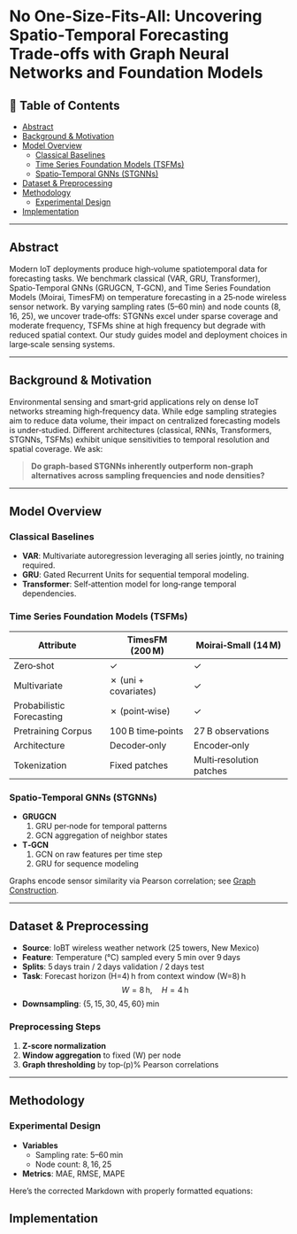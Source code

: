 # No One-Size-Fits-All: Uncovering Spatio‑Temporal Forecasting Trade‑offs with Graph Neural Networks and Foundation Models

## 📑 Table of Contents
- [Abstract](#abstract)  
- [Background & Motivation](#background--motivation)  
- [Model Overview](#model-overview)  
  - [Classical Baselines](#classical-baselines)  
  - [Time Series Foundation Models (TSFMs)](#time-series-foundation-models-tsfms)  
  - [Spatio‑Temporal GNNs (STGNNs)](#spatio-temporal-gnns-stgnns)  
- [Dataset & Preprocessing](#dataset--preprocessing)  
- [Methodology](#methodology)  
  - [Experimental Design](#experimental-design)  
- [Implementation](#implementation)  

---

## Abstract
Modern IoT deployments produce high‑volume spatiotemporal data for forecasting tasks. We benchmark classical (VAR, GRU, Transformer), Spatio‑Temporal GNNs (GRUGCN, T‑GCN), and Time Series Foundation Models (Moirai, TimesFM) on temperature forecasting in a 25‑node wireless sensor network. By varying sampling rates (5–60 min) and node counts (8, 16, 25), we uncover trade‑offs: STGNNs excel under sparse coverage and moderate frequency, TSFMs shine at high frequency but degrade with reduced spatial context. Our study guides model and deployment choices in large‑scale sensing systems.

---

## Background & Motivation
Environmental sensing and smart‑grid applications rely on dense IoT networks streaming high‑frequency data. While edge sampling strategies aim to reduce data volume, their impact on centralized forecasting models is under‑studied. Different architectures (classical, RNNs, Transformers, STGNNs, TSFMs) exhibit unique sensitivities to temporal resolution and spatial coverage. We ask:  
> **Do graph‑based STGNNs inherently outperform non‑graph alternatives across sampling frequencies and node densities?**

---

## Model Overview

### Classical Baselines
- **VAR**: Multivariate autoregression leveraging all series jointly, no training required.  
- **GRU**: Gated Recurrent Units for sequential temporal modeling.  
- **Transformer**: Self‑attention model for long‑range temporal dependencies.

### Time Series Foundation Models (TSFMs)
| Attribute                  | TimesFM (200 M)      | Moirai‑Small (14 M)     |
|----------------------------|----------------------|-------------------------|
| Zero‑shot                  | ✓                    | ✓                       |
| Multivariate               | ✗ (uni + covariates) | ✓                       |
| Probabilistic Forecasting  | ✗ (point‑wise)       | ✓                       |
| Pretraining Corpus         | 100 B time‑points    | 27 B observations       |
| Architecture               | Decoder‑only         | Encoder‑only            |
| Tokenization               | Fixed patches        | Multi‑resolution patches|

### Spatio‑Temporal GNNs (STGNNs)
- **GRUGCN**  
  1. GRU per‑node for temporal patterns  
  2. GCN aggregation of neighbor states  
- **T‑GCN**  
  1. GCN on raw features per time step  
  2. GRU for sequence modeling  

Graphs encode sensor similarity via Pearson correlation; see [Graph Construction](#graph-construction).

---

## Dataset & Preprocessing
- **Source**: IoBT wireless weather network (25 towers, New Mexico)  
- **Feature**: Temperature (°C) sampled every 5 min over 9 days  
- **Splits**: 5 days train / 2 days validation / 2 days test  
- **Task**: Forecast horizon \(H=4\) h from context window \(W=8\) h  
  $$
    W = 8\text{ h},\quad H = 4\text{ h}
  $$
- **Downsampling**: \{5, 15, 30, 45, 60\} min  

### Preprocessing Steps
1. **Z‑score normalization**  
2. **Window aggregation** to fixed \(W\) per node  
3. **Graph thresholding** by top‑\(p\)% Pearson correlations  

---

## Methodology

### Experimental Design
- **Variables**  
  - Sampling rate: 5–60 min  
  - Node count: 8, 16, 25  
- **Metrics**: MAE, RMSE, MAPE  

Here’s the corrected Markdown with properly formatted equations:
## Implementation

